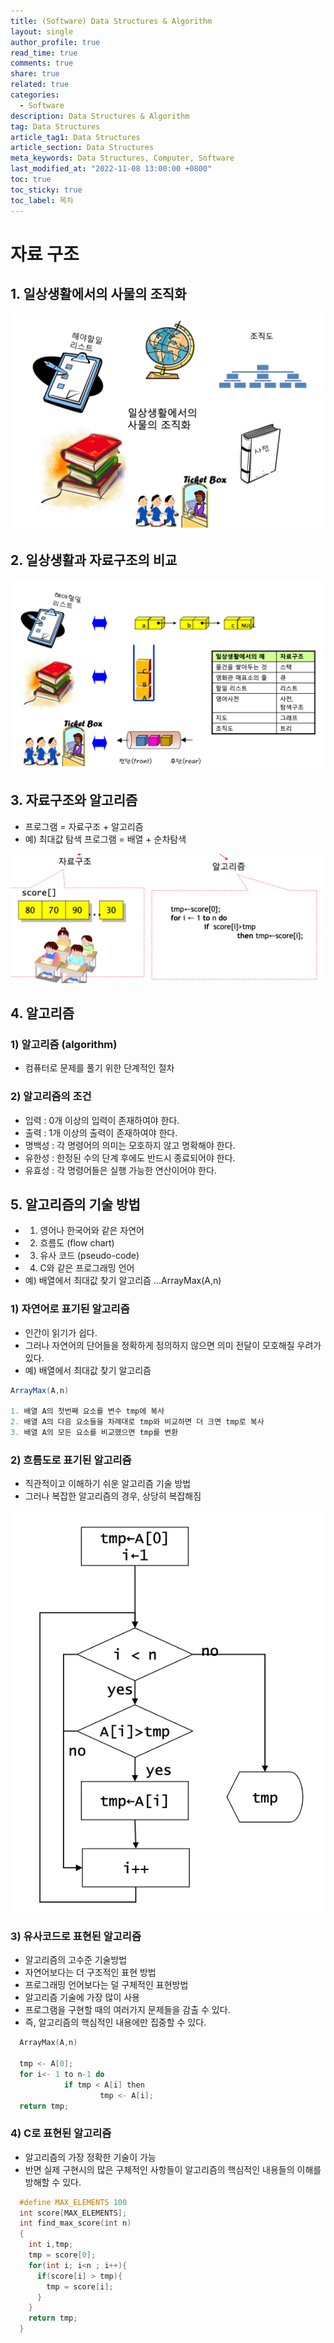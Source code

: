 ```yaml
---
title: (Software) Data Structures & Algorithm
layout: single
author_profile: true
read_time: true
comments: true
share: true
related: true
categories:
  - Software
description: Data Structures & Algorithm
tag: Data Structures
article_tag1: Data Structures
article_section: Data Structures
meta_keywords: Data Structures, Computer, Software
last_modified_at: "2022-11-08 13:00:00 +0800"
toc: true
toc_sticky: true
toc_label: 목차
---
```


# 자료 구조

## 1. 일상생활에서의 사물의 조직화

![alt](/assets/images/post/software/6.png)

## 2. 일상생활과 자료구조의 비교

![alt](/assets/images/post/software/7.png)

## 3. 자료구조와 알고리즘

- 프로그램 = 자료구조 + 알고리즘
- 예) 최대값 탐색 프로그램 = 배열 + 순차탐색

![alt](/assets/images/post/software/8.png)

## 4. 알고리즘

### 1) 알고리즘 (algorithm)

- 컴퓨터로 문제를 풀기 위한 단계적인 절차

### 2) 알고리즘의 조건

- 입력 : 0개 이상의 입력이 존재하여야 한다.
- 출력 : 1개 이상의 출력이 존재하여야 한다.
- 명백성 : 각 명령어의 의미는 모호하지 않고 명확해야 한다.
- 유한성 : 한정된 수의 단계 후에도 반드시 종료되어야 한다.
- 유효성 : 각 명령어들은 실행 가능한 연산이어야 한다.

## 5. 알고리즘의 기술 방법

- 1. 영어나 한국어와 같은 자연어
- 2. 흐름도 (flow chart)
- 3. 유사 코드 (pseudo-code)
- 4. C와 같은 프로그래밍 언어
- 예) 배열에서 최대값 찾기 알고리즘 ...ArrayMax(A,n)

### 1) 자연어로 표기된 알고리즘

- 인간이 읽기가 쉽다.
- 그러나 자연어의 단어들을 정확하게 정의하지 않으면 의미 전달이 모호해질 우려가 있다.
- 예) 배열에서 최대값 찾기 알고리즘

```java
ArrayMax(A,n)

1. 배열 A의 첫번째 요소를 변수 tmp에 복사
2. 배열 A의 다음 요소들을 차례대로 tmp와 비교하면 더 크면 tmp로 복사
3. 배열 A의 모든 요소를 비교했으면 tmp를 변환
```

### 2) 흐름도로 표기된 알고리즘

- 직관적이고 이해하기 쉬운 알고리즘 기술 방법
- 그러나 복잡한 알고리즘의 경우, 상당히 복잡해짐

![alt](/assets/images/post/software/9.png)

### 3) 유사코드로 표현된 알고리즘

- 알고리즘의 고수준 기술방법
- 자연어보다는 더 구조적인 표현 방법
- 프로그래밍 언어보다는 덜 구체적인 표현방법
- 알고리즘 기술에 가장 많이 사용
- 프로그램을 구현할 때의 여러가지 문제들을 감출 수 있다.
- 즉, 알고리즘의 핵심적인 내용에만 집중할 수 있다.

```c
  ArrayMax(A,n)

  tmp <- A[0];
  for i<- 1 to n-1 do
            if tmp < A[i] then
                    tmp <- A[i];
  return tmp;
```

### 4) C로 표현된 알고리즘

- 알고리즘의 가장 정확한 기술이 가능
- 반면 실제 구현시의 많은 구체적인 사항들이 알고리즘의 핵심적인 내용들의 이해를 방해할 수 있다.

```C
  #define MAX_ELEMENTS 100
  int score[MAX_ELEMENTS];
  int find_max_score(int n)
  {
    int i,tmp;
    tmp = score[0];
    for(int i; i<n ; i++){
      if(score[i] > tmp){
        tmp = score[i];
      }
    }
    return tmp;
  }
```
